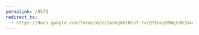 ```yaml
---
permalink: /857Q
redirect_to:
  - https://docs.google.com/forms/d/e/1as6gW6tNCof-7vcQTEoap89Wg6d0Ib4cumV6eo6bhaI/viewform?usp=pp_url&entry.2099399342=857Q
---
```

